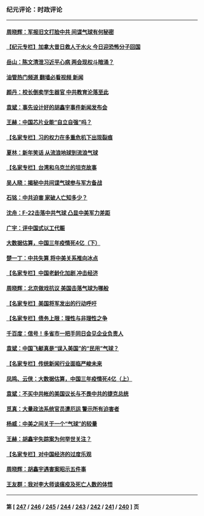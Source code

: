 ### 纪元评论：时政评论
---
#### [周晓辉：军报旧文打脸中共 间谍气球有何秘密](../../pages/nsc1025/n13924800.md?02080330) 
#### [【纪元专栏】加拿大昔日救人于水火 今日迎恐怖分子回国](../../pages/nsc1025/n13924776.md?02080330) 
#### [岳山：陈文清泄习近平心病 两会现权斗暗涌？](../../pages/nsc1025/n13924607.md?02080330) 
#### [油管热门频道 翻墙必看视频 新闻](ok?02080330)
#### [颜丹：校长倒卖学生器官 中共教育沦落至此](../../pages/nsc1025/n13924780.md?02080330) 
#### [袁斌：事先设计好的胡鑫宇事件新闻发布会](../../pages/nsc1025/n13924435.md?02080330) 
#### [王赫：中国芯片业能“自立自强”吗？](../../pages/nsc1025/n13924079.md?02080330) 
#### [【名家专栏】习的权力在多重危机下出现裂痕](../../pages/nsc1025/n13923950.md?02080330) 
#### [夏林：新年笑话 从流浪地球到流浪气球](../../pages/nsc1025/n13924088.md?02080330) 
#### [【名家专栏】台湾和乌克兰的坦克故事](../../pages/nsc1025/n13923214.md?02080330) 
#### [吴人晓：揭秘中共间谍气球参与军方备战](../../pages/nsc1025/n13923992.md?02080330) 
#### [石铭：中共迫害 家破人亡知多少？](../../pages/nsc1025/n13923814.md?02080330) 
#### [沈舟：F-22击落中共气球 凸显中美军力差距](../../pages/nsc1025/n13923557.md?02080330) 
#### [广宇：评中国式以工代赈](../../pages/nsc1025/n13923623.md?02080330) 
#### [大数据估算，中国三年疫情死4亿（下）](../../pages/nsc1025/n13922711.md?02080330) 
#### [楚一丁：中共失算 将中美关系推向冰点](../../pages/nsc1025/n13923448.md?02080330) 
#### [【名家专栏】中国老龄化加剧 冲击经济](../../pages/nsc1025/n13919481.md?02080330) 
#### [周晓辉：北京做戏抗议 美国击落气球为哪般](../../pages/nsc1025/n13923326.md?02080330) 
#### [【名家专栏】美国将军发出的行动呼吁](../../pages/nsc1025/n13922472.md?02080330) 
#### [【名家专栏】债务上限：理性与非理性之争](../../pages/nsc1025/n13922540.md?02080330) 
#### [千百度：信号！多省市一把手同日会见企业负责人](../../pages/nsc1025/n13922978.md?02080330) 
#### [袁斌：中国飞艇真是“误入美国”的“民用”气球？](../../pages/nsc1025/n13922922.md?02080330) 
#### [【名家专栏】传统新闻行业面临严峻未来](../../pages/nsc1025/n13921676.md?02080330) 
#### [凤鸣、云侠：大数据估算，中国三年疫情死4亿（上）](../../pages/nsc1025/n13922184.md?02080330) 
#### [袁斌：不买中共帐的美国议长与不畏中共的捷克总统](../../pages/nsc1025/n13922318.md?02080330) 
#### [觅真：大量政法系统官员遭厄运 警示所有迫害者](../../pages/nsc1025/n13922309.md?02080330) 
#### [杨威：中美之间关于一个“气球”的较量](../../pages/nsc1025/n13922136.md?02080330) 
#### [王赫：胡鑫宇失踪案为何举世关注？](../../pages/nsc1025/n13922027.md?02080330) 
#### [【名家专栏】对中国经济的过度乐观](../../pages/nsc1025/n13921749.md?02080330) 
#### [周晓辉：胡鑫宇遇害案昭示五件事](../../pages/nsc1025/n13921870.md?02080330) 
#### [王友群：我对李大师谈瘟疫及死亡人数的体悟](../../pages/nsc1025/n13920423.md?02080330) 

---
#### 第 [ [247](./247.md?02080330) / [246](./246.md?02080330) / [245](./245.md?02080330) / [244](./244.md?02080330) / [243](./243.md?02080330) / [242](./242.md?02080330) / [241](./241.md?02080330) / [240](./240.md?02080330) ] 页
